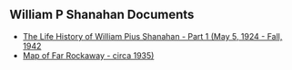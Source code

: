 <h2>William P Shanahan Documents</h2>
<ul>
<li><a href="./William P Shanahan.pdf">The Life History of William Pius Shanahan - Part 1 (May 5, 1924 - Fall, 1942</a>
<li><a href="./Far Rockaway Map - 1935.jpeg">Map of Far Rockaway - circa 1935)</a>
</ul>

